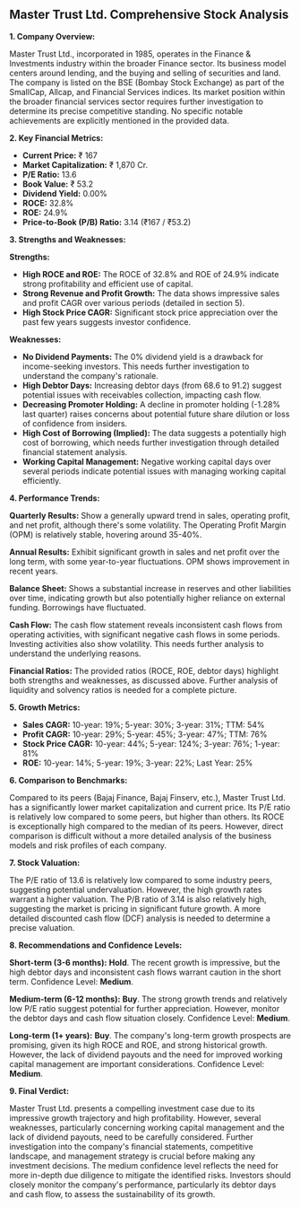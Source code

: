 ## Master Trust Ltd. Comprehensive Stock Analysis

**1. Company Overview:**

Master Trust Ltd., incorporated in 1985, operates in the Finance & Investments industry within the broader Finance sector.  Its business model centers around lending, and the buying and selling of securities and land.  The company is listed on the BSE (Bombay Stock Exchange) as part of the SmallCap, Allcap, and Financial Services indices.  Its market position within the broader financial services sector requires further investigation to determine its precise competitive standing.  No specific notable achievements are explicitly mentioned in the provided data.


**2. Key Financial Metrics:**

* **Current Price:** ₹ 167
* **Market Capitalization:** ₹ 1,870 Cr.
* **P/E Ratio:** 13.6
* **Book Value:** ₹ 53.2
* **Dividend Yield:** 0.00%
* **ROCE:** 32.8%
* **ROE:** 24.9%
* **Price-to-Book (P/B) Ratio:** 3.14 (₹167 / ₹53.2)


**3. Strengths and Weaknesses:**

**Strengths:**

* **High ROCE and ROE:**  The ROCE of 32.8% and ROE of 24.9% indicate strong profitability and efficient use of capital.
* **Strong Revenue and Profit Growth:**  The data shows impressive sales and profit CAGR over various periods (detailed in section 5).
* **High Stock Price CAGR:**  Significant stock price appreciation over the past few years suggests investor confidence.

**Weaknesses:**

* **No Dividend Payments:** The 0% dividend yield is a drawback for income-seeking investors.  This needs further investigation to understand the company's rationale.
* **High Debtor Days:**  Increasing debtor days (from 68.6 to 91.2) suggest potential issues with receivables collection, impacting cash flow.
* **Decreasing Promoter Holding:** A decline in promoter holding (-1.28% last quarter) raises concerns about potential future share dilution or loss of confidence from insiders.
* **High Cost of Borrowing (Implied):** The data suggests a potentially high cost of borrowing, which needs further investigation through detailed financial statement analysis.
* **Working Capital Management:** Negative working capital days over several periods indicate potential issues with managing working capital efficiently.


**4. Performance Trends:**

**Quarterly Results:** Show a generally upward trend in sales, operating profit, and net profit, although there's some volatility.  The Operating Profit Margin (OPM) is relatively stable, hovering around 35-40%.

**Annual Results:**  Exhibit significant growth in sales and net profit over the long term, with some year-to-year fluctuations.  OPM shows improvement in recent years.

**Balance Sheet:**  Shows a substantial increase in reserves and other liabilities over time, indicating growth but also potentially higher reliance on external funding.  Borrowings have fluctuated.

**Cash Flow:**  The cash flow statement reveals inconsistent cash flows from operating activities, with significant negative cash flows in some periods.  Investing activities also show volatility.  This needs further analysis to understand the underlying reasons.

**Financial Ratios:**  The provided ratios (ROCE, ROE, debtor days) highlight both strengths and weaknesses, as discussed above.  Further analysis of liquidity and solvency ratios is needed for a complete picture.


**5. Growth Metrics:**

* **Sales CAGR:** 10-year: 19%; 5-year: 30%; 3-year: 31%; TTM: 54%
* **Profit CAGR:** 10-year: 29%; 5-year: 45%; 3-year: 47%; TTM: 76%
* **Stock Price CAGR:** 10-year: 44%; 5-year: 124%; 3-year: 76%; 1-year: 81%
* **ROE:** 10-year: 14%; 5-year: 19%; 3-year: 22%; Last Year: 25%


**6. Comparison to Benchmarks:**

Compared to its peers (Bajaj Finance, Bajaj Finserv, etc.), Master Trust Ltd. has a significantly lower market capitalization and current price.  Its P/E ratio is relatively low compared to some peers, but higher than others.  Its ROCE is exceptionally high compared to the median of its peers.  However, direct comparison is difficult without a more detailed analysis of the business models and risk profiles of each company.


**7. Stock Valuation:**

The P/E ratio of 13.6 is relatively low compared to some industry peers, suggesting potential undervaluation.  However, the high growth rates warrant a higher valuation.  The P/B ratio of 3.14 is also relatively high, suggesting the market is pricing in significant future growth.  A more detailed discounted cash flow (DCF) analysis is needed to determine a precise valuation.


**8. Recommendations and Confidence Levels:**

**Short-term (3-6 months):**  **Hold**.  The recent growth is impressive, but the high debtor days and inconsistent cash flows warrant caution in the short term.  Confidence Level: **Medium**.

**Medium-term (6-12 months):**  **Buy**.  The strong growth trends and relatively low P/E ratio suggest potential for further appreciation.  However, monitor the debtor days and cash flow situation closely. Confidence Level: **Medium**.

**Long-term (1+ years):**  **Buy**.  The company's long-term growth prospects are promising, given its high ROCE and ROE, and strong historical growth.  However, the lack of dividend payouts and the need for improved working capital management are important considerations. Confidence Level: **Medium**.


**9. Final Verdict:**

Master Trust Ltd. presents a compelling investment case due to its impressive growth trajectory and high profitability.  However, several weaknesses, particularly concerning working capital management and the lack of dividend payouts, need to be carefully considered.  Further investigation into the company's financial statements, competitive landscape, and management strategy is crucial before making any investment decisions.  The medium confidence level reflects the need for more in-depth due diligence to mitigate the identified risks.  Investors should closely monitor the company's performance, particularly its debtor days and cash flow, to assess the sustainability of its growth.
